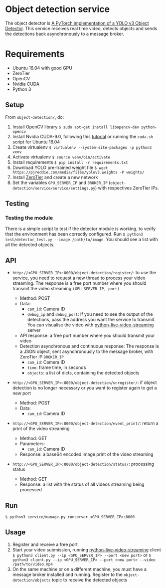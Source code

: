 # Object detection service

The object detector is [A PyTorch implementation of a YOLO v3 Object Detector](https://github.com/ayooshkathuria/pytorch-yolo-v3). This service receives real time video, detects objects and sends the detections back asynchronously to a message broker.

# Requirements
- Ubuntu 16.04 with good GPU
- ZeroTier
- OpenCV
- Nvidia CUDA
- Python 3

## Setup
From `object-detection/`, do:
1. Install OpenCV library `$ sudo apt-get install libopencv-dev python-opencv`
2. Install Nvidia CUDA-9.0, following this [tutorial](https://yangcha.github.io/CUDA90/) or running the `cuda.sh` script for Ubuntu 16.04
3. Create virtualenv `$ virtualenv --system-site-packages -p python3 venv`
4. Activate virtualenv `$ source venv/bin/activate`
5. Install requirements `$ pip install -r requirements.txt`
6. Download YOLO pre-trained weight file `$ wget https://pjreddie.com/media/files/yolov3.weights -P weights/`
7. Install [ZeroTier](https://www.zerotier.com/download.shtml) and create a new network
8. Set the variables `GPU_SERVER_IP` and `BROKER_IP` (`object-detection/service/service/settings.py`) with respectives ZeroTier IPs.

## Testing
### Testing the module
There is a simple script to test if the detector module is working, to verify that the environment has been correctly configured. Run `$ python3 test/detector_test.py --image /path/to/image`. You should see a list with all the detected objects.

## API
- `http://<GPU_SERVER_IP>:8000/object-detection/register/`: to use the service, you need to request a new thread to process your video streaming. The response is a free port number where you should transmit the video streaming `(GPU_SERVER_IP, port)`
  - Method: POST
  - Data:
    - `cam_id`: Camera ID
    - `debug_ip` and `debug_port`: If you need to see the output of the detections, pass the address you want the service to transmit. You can visualise the video with [python-live-video-streaming](https://github.com/jhonata-antunes/python-live-video-streaming) server
  - API response: a free port number where you should transmit your video
  - Detection asynchronous and continuous response: The response is a JSON object, sent asynchronously to the message broker, with ZeroTier IP `BROKER_IP`
    - `cam_id`: Camera ID
    - `time`: frame time, in seconds
    - `objects`: a list of dicts, containing the detected objects

- `http://<GPU_SERVER_IP>:8000/object-detection/unregister/`: if object detection is no longer necessary or you want to register again to get a new port
  - Method: POST
  - Data:
    - `cam_id`: Camera ID

- `http://<GPU_SERVER_IP>:8000/object-detection/event_print/`: return a print of the video streaming
  - Method: GET
  - Parameters:
    - `cam_id`: Camera ID
  - Response: a base64 encoded image print of the video streaming

- `http://<GPU_SERVER_IP>:8000/object-detection/status/`: processing status
  - Method: GET
  - Response: a list with the status of all videos streaming being processed

## Run
`$ python3 service/manage.py runserver <GPU_SERVER_IP>:8000`

## Usage
1. Register and receive a free port
2. Start your video submission, running [python-live-video-streaming](https://github.com/jhonata-antunes/python-live-video-streaming) client `$ python3 client.py --ip <GPU_SERVER_IP> --port <new port>` or `$ python3 client.py --ip <GPU_SERVER_IP> --port <new port> --video /path/to/video.mp4`
3. On the same machine or on a different machine, you must have a message broker installed and running. Register to the `object-detection/objects` topic to receive the detected objects